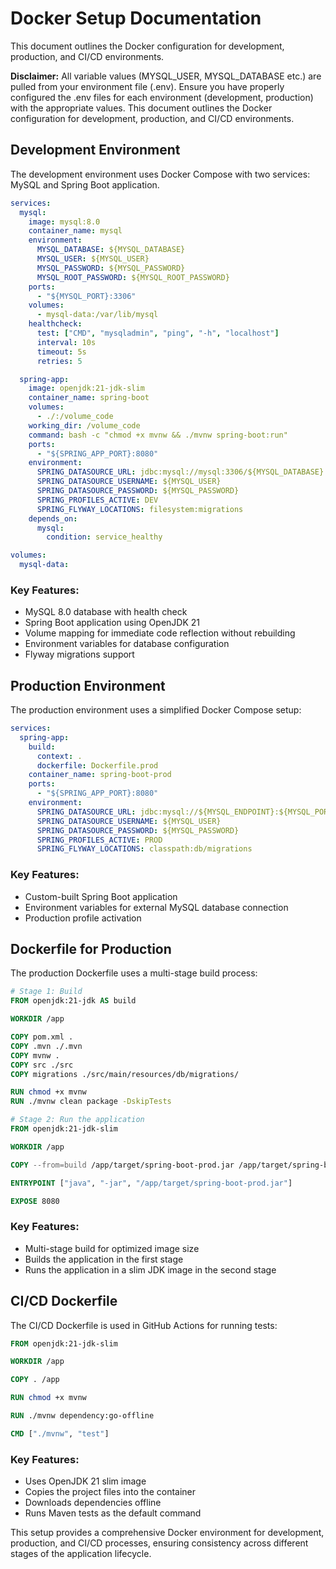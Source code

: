 # Docker Setup Documentation

This document outlines the Docker configuration for development, production, and CI/CD environments.

**Disclaimer:** All variable values (MYSQL_USER, MYSQL_DATABASE etc.) are pulled from your environment file (.env). Ensure you have properly configured the .env files for each environment (development, production) with the appropriate values.
This document outlines the Docker configuration for development, production, and CI/CD environments.

## Development Environment

The development environment uses Docker Compose with two services: MySQL and Spring Boot application.

```yaml
services:
  mysql:
    image: mysql:8.0
    container_name: mysql
    environment:
      MYSQL_DATABASE: ${MYSQL_DATABASE}
      MYSQL_USER: ${MYSQL_USER}
      MYSQL_PASSWORD: ${MYSQL_PASSWORD}
      MYSQL_ROOT_PASSWORD: ${MYSQL_ROOT_PASSWORD}
    ports:
      - "${MYSQL_PORT}:3306"
    volumes:
      - mysql-data:/var/lib/mysql
    healthcheck:
      test: ["CMD", "mysqladmin", "ping", "-h", "localhost"]
      interval: 10s
      timeout: 5s
      retries: 5

  spring-app:
    image: openjdk:21-jdk-slim
    container_name: spring-boot
    volumes:
      - ./:/volume_code
    working_dir: /volume_code
    command: bash -c "chmod +x mvnw && ./mvnw spring-boot:run"
    ports:
      - "${SPRING_APP_PORT}:8080"
    environment:
      SPRING_DATASOURCE_URL: jdbc:mysql://mysql:3306/${MYSQL_DATABASE}
      SPRING_DATASOURCE_USERNAME: ${MYSQL_USER}
      SPRING_DATASOURCE_PASSWORD: ${MYSQL_PASSWORD}
      SPRING_PROFILES_ACTIVE: DEV
      SPRING_FLYWAY_LOCATIONS: filesystem:migrations
    depends_on:
      mysql:
        condition: service_healthy

volumes:
  mysql-data:
```

### Key Features:
- MySQL 8.0 database with health check
- Spring Boot application using OpenJDK 21
- Volume mapping for immediate code reflection without rebuilding
- Environment variables for database configuration
- Flyway migrations support

## Production Environment

The production environment uses a simplified Docker Compose setup:

```yaml
services:
  spring-app:
    build:
      context: .
      dockerfile: Dockerfile.prod
    container_name: spring-boot-prod
    ports:
      - "${SPRING_APP_PORT}:8080"
    environment:
      SPRING_DATASOURCE_URL: jdbc:mysql://${MYSQL_ENDPOINT}:${MYSQL_PORT}/${MYSQL_DATABASE}
      SPRING_DATASOURCE_USERNAME: ${MYSQL_USER}
      SPRING_DATASOURCE_PASSWORD: ${MYSQL_PASSWORD}
      SPRING_PROFILES_ACTIVE: PROD
      SPRING_FLYWAY_LOCATIONS: classpath:db/migrations
```

### Key Features:
- Custom-built Spring Boot application
- Environment variables for external MySQL database connection
- Production profile activation

## Dockerfile for Production

The production Dockerfile uses a multi-stage build process:

```dockerfile
# Stage 1: Build
FROM openjdk:21-jdk AS build

WORKDIR /app

COPY pom.xml .
COPY .mvn ./.mvn
COPY mvnw .
COPY src ./src
COPY migrations ./src/main/resources/db/migrations/

RUN chmod +x mvnw
RUN ./mvnw clean package -DskipTests

# Stage 2: Run the application
FROM openjdk:21-jdk-slim

WORKDIR /app

COPY --from=build /app/target/spring-boot-prod.jar /app/target/spring-boot-prod.jar

ENTRYPOINT ["java", "-jar", "/app/target/spring-boot-prod.jar"]

EXPOSE 8080
```

### Key Features:
- Multi-stage build for optimized image size
- Builds the application in the first stage
- Runs the application in a slim JDK image in the second stage

## CI/CD Dockerfile

The CI/CD Dockerfile is used in GitHub Actions for running tests:

```dockerfile
FROM openjdk:21-jdk-slim

WORKDIR /app

COPY . /app

RUN chmod +x mvnw

RUN ./mvnw dependency:go-offline

CMD ["./mvnw", "test"]
```

### Key Features:
- Uses OpenJDK 21 slim image
- Copies the project files into the container
- Downloads dependencies offline
- Runs Maven tests as the default command

This setup provides a comprehensive Docker environment for development, production, and CI/CD processes, ensuring consistency across different stages of the application lifecycle.